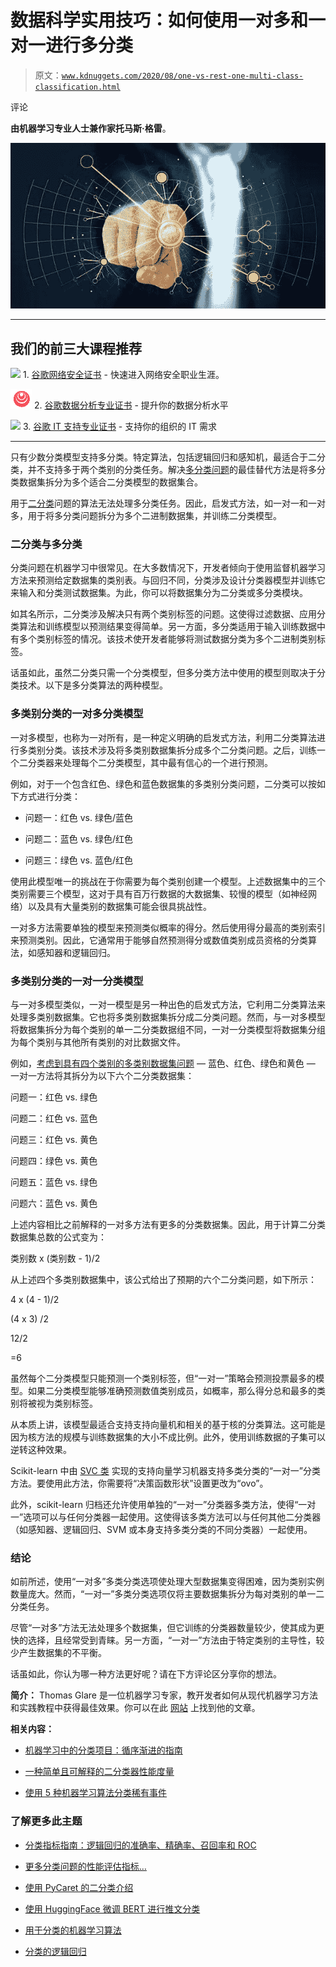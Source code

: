 # 数据科学实用技巧：如何使用一对多和一对一进行多分类

> 原文：[`www.kdnuggets.com/2020/08/one-vs-rest-one-multi-class-classification.html`](https://www.kdnuggets.com/2020/08/one-vs-rest-one-multi-class-classification.html)

评论

**由机器学习专业人士兼作家托马斯·格雷**。

![](img/eddab375a6fe2bcdb19f51b4eb2cea5d.png)

* * *

## 我们的前三大课程推荐

![](img/0244c01ba9267c002ef39d4907e0b8fb.png) 1\. [谷歌网络安全证书](https://www.kdnuggets.com/google-cybersecurity) - 快速进入网络安全职业生涯。

![](img/e225c49c3c91745821c8c0368bf04711.png) 2\. [谷歌数据分析专业证书](https://www.kdnuggets.com/google-data-analytics) - 提升你的数据分析水平

![](img/0244c01ba9267c002ef39d4907e0b8fb.png) 3\. [谷歌 IT 支持专业证书](https://www.kdnuggets.com/google-itsupport) - 支持你的组织的 IT 需求

* * *

只有少数分类模型支持多分类。特定算法，包括逻辑回归和感知机，最适合于二分类，并不支持多于两个类别的分类任务。解决[多分类问题](https://en.wikipedia.org/wiki/Multiclass_classification)的最佳替代方法是将多分类数据集拆分为多个适合二分类模型的数据集合。

用于[二分类](https://www.coursera.org/lecture/analytics-excel/introduction-to-binary-classification-TUihw)问题的算法无法处理多分类任务。因此，启发式方法，如一对一和一对多，用于将多分类问题拆分为多个二进制数据集，并训练二分类模型。

### 二分类与多分类

分类问题在机器学习中很常见。在大多数情况下，开发者倾向于使用监督机器学习方法来预测给定数据集的类别表。与回归不同，分类涉及设计分类器模型并训练它来输入和分类测试数据集。为此，你可以将数据集分为二分类或多分类模块。

如其名所示，二分类涉及解决只有两个类别标签的问题。这使得过滤数据、应用分类算法和训练模型以预测结果变得简单。另一方面，多分类适用于输入训练数据中有多个类别标签的情况。该技术使开发者能够将测试数据分类为多个二进制类别标签。

话虽如此，虽然二分类只需一个分类模型，但多分类方法中使用的模型则取决于分类技术。以下是多分类算法的两种模型。

### 多类别分类的一对多分类模型

一对多模型，也称为一对所有，是一种定义明确的启发式方法，利用二分类算法进行多类别分类。该技术涉及将多类别数据集拆分成多个二分类问题。之后，训练一个二分类器来处理每个二分类模型，其中最有信心的一个进行预测。

例如，对于一个包含红色、绿色和蓝色数据集的多类别分类问题，二分类可以按如下方式进行分类：

+   问题一：红色 vs. 绿色/蓝色

+   问题二：蓝色 vs. 绿色/红色

+   问题三：绿色 vs. 蓝色/红色

使用此模型唯一的挑战在于你需要为每个类别创建一个模型。上述数据集中的三个类别需要三个模型，这对于具有百万行数据的大数据集、较慢的模型（如神经网络）以及具有大量类别的数据集可能会很具挑战性。

一对多方法需要单独的模型来预测类似概率的得分。然后使用得分最高的类别索引来预测类别。因此，它通常用于能够自然预测得分或数值类别成员资格的分类算法，如感知器和逻辑回归。

### 多类别分类的一对一分类模型

与一对多模型类似，一对一模型是另一种出色的启发式方法，它利用二分类算法来处理多类别数据集。它也将多类别数据集拆分成二分类问题。然而，与一对多模型将数据集拆分为每个类别的单一二分类数据组不同，一对一分类模型将数据集分组为每个类别与其他所有类别的对比数据文件。

例如，[考虑到具有四个类别的多类别数据集问题](https://towardsdatascience.com/machine-learning-multiclass-classification-with-imbalanced-data-set-29f6a177c1a) — 蓝色、红色、绿色和黄色 — 一对一方法将其拆分为以下六个二分类数据集：

问题一：红色 vs. 绿色

问题二：红色 vs. 蓝色

问题三：红色 vs. 黄色

问题四：绿色 vs. 黄色

问题五：蓝色 vs. 绿色

问题六：蓝色 vs. 黄色

上述内容相比之前解释的一对多方法有更多的分类数据集。因此，用于计算二分类数据集总数的公式变为：

类别数 x (类别数 - 1)/2

从上述四个多类别数据集中，该公式给出了预期的六个二分类问题，如下所示：

4 x (4 - 1)/2

(4 x 3) /2

12/2

=6

虽然每个二分类模型只能预测一个类别标签，但“一对一”策略会预测投票最多的模型。如果二分类模型能够准确预测数值类别成员，如概率，那么得分总和最多的类别将被视为类别标签。

从本质上讲，该模型最适合支持支持向量机和相关的基于核的分类算法。这可能是因为核方法的规模与训练数据集的大小不成比例。此外，使用训练数据的子集可以逆转这种效果。

Scikit-learn 中由 [SVC 类](https://scikit-learn.org/stable/modules/generated/sklearn.svm.SVC.html) 实现的支持向量学习机器支持多类分类的“一对一”分类方法。要使用此方法，你需要将“决策函数形状”设置更改为“ovo”。

此外，scikit-learn 归档还允许使用单独的“一对一”分类器多类方法，使得“一对一”选项可以与任何分类器一起使用。这使得该多类方法可以与任何其他二分类器（如感知器、逻辑回归、SVM 或本身支持多类分类的不同分类器）一起使用。

### 结论

如前所述，使用“一对多”多类分类选项使处理大型数据集变得困难，因为类别实例数量庞大。然而，“一对一”多类分类选项仅将主要数据集拆分为每对类别的单一二分类任务。

尽管“一对多”方法无法处理多个数据集，但它训练的分类器数量较少，使其成为更快的选择，且经常受到青睐。另一方面，“一对一”方法由于特定类别的主导性，较少产生数据集的不平衡。

话虽如此，你认为哪一种方法更好呢？请在下方评论区分享你的想法。

**简介：** Thomas Glare 是一位机器学习专家，教开发者如何从现代机器学习方法和实践教程中获得最佳效果。你可以在此 [网站](https://futureentech.com/write-business-blog-visitors/) 上找到他的文章。

**相关内容：**

+   [机器学习中的分类项目：循序渐进的指南](https://www.kdnuggets.com/2020/06/classification-project-machine-learning-guide.html)

+   [一种简单且可解释的二分类器性能度量](https://www.kdnuggets.com/2020/03/interpretable-performance-measure-binary-classifier.html)

+   [使用 5 种机器学习算法分类稀有事件](https://www.kdnuggets.com/2020/01/classify-rare-event-machine-learning-algorithms.html)

### 了解更多此主题

+   [分类指标指南：逻辑回归的准确率、精确率、召回率和 ROC](https://www.kdnuggets.com/2022/10/classification-metrics-walkthrough-logistic-regression-accuracy-precision-recall-roc.html)

+   [更多分类问题的性能评估指标…](https://www.kdnuggets.com/2020/04/performance-evaluation-metrics-classification.html)

+   [使用 PyCaret 的二分类介绍](https://www.kdnuggets.com/2021/12/introduction-binary-classification-pycaret.html)

+   [使用 HuggingFace 微调 BERT 进行推文分类](https://www.kdnuggets.com/2022/01/finetuning-bert-tweets-classification-ft-hugging-face.html)

+   [用于分类的机器学习算法](https://www.kdnuggets.com/2022/03/machine-learning-algorithms-classification.html)

+   [分类的逻辑回归](https://www.kdnuggets.com/2022/04/logistic-regression-classification.html)
